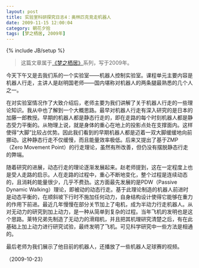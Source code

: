 ```yaml
---
layout: post
title: 实验室科研探究日志4：奥林匹克竞走机器人
date: 2009-11-15 12:00:04
category: 朝花夕拾
tags: [梦之栖居, 2009年]
---
```

{% include JB/setup %}

> 这篇文章属于[《梦之栖居》](/posts/where-the-dreams-reside/)系列，写于2009年。
	
<!--more-->

今天下午又是去我们系的一个实验室——机器人控制实验室。课程单元主要内容是机器人行走，主讲人是赵明国老师——国内堪称对机器人的两条腿最熟悉的几个人之一。

在对实验室情况作了大致介绍后，老师主要为我们讲解了关于机器人行走的一些理论知识。我从中也了解到一个大概思路。最早对机器人行走有深入研究的是日本的加藤一郎教授。早期的机器人都是静态行走的，即在走路的每个时刻机器人都是静态受力平衡的。从物理上说，就是身体的重心在地上的投影点处在支撑面内。这样使得“大脚”比较占优势。因此我们看到的早期机器人都是迈着一双大脚缓缓地向前挪动。这种静态行走不仅缓慢，而且能量效率极低。后来又提出了基于ZMP（Zero Movement Point）的行走理论，虽然有所改善，但仍没有摆脱静态行走的弊端。

随着研究的进展，动态行走的理论逐渐发展起来。赵老师提到，这在一定程度上也是受人走路的启示。人在走路的过程中，重心不断地变化，整个过程是连续动态的，且消耗的能量很少，几乎不费劲。这方面最先发展的是PDW（Passive Dynamic Walking）理论，即被动的动态行走。基于此理论制造的机器人前进时是动态平衡的，在顺斜坡下行时不施加任何动力，自身结构设计使得它能够在重力的作用下前进。最近几年慢慢在部分关节加上了电机，成为半动力行走机器人。从对无动力的研究到加上动力，是一种从简单到复杂的过程。当年飞机的发明也是这个思路。莱特兄弟先制造了无动力的滑翔机，并且把其机理研究清楚之后，有在此基础上加上动力进行研究试验，最终发明了飞机。可见科学研究中一些方法是相通的。

最后老师为我们展示了他目前的机器人，还播放了一些机器人足球赛的视频。

（2009-10-23）